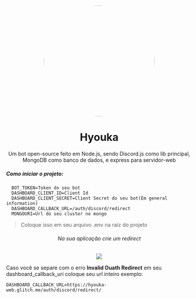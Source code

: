 <div align="center">
  <img src="https://cdn.glitch.com/3e9304e0-23b6-4d34-8ca4-92f7ba536183%2Fhyoukakk.jpg?v=1602441076647" width="300" style="border-radius: 50%;"">
</div>
<h1 align="center">Hyouka</h1>

<p align="center">
  Um bot open-source feito em Node.js, sendo Discord.js como lib principal, MongoDB como banco de dados, e express para servidor-web
</p>
<h5>Como iniciar o projeto:</h5>

```
  BOT_TOKEN=Token do seu bot
  DASHBOARD_CLIENT_ID=Client Id
  DASHBOARD_CLIENT_SECRET=Client Secret do seu bot(Em general information)
  DASHBOARD_CALLBACK_URL=/auth/discord/redirect
  MONGOURI=Url do seu cluster no mongo

```
>Coloque isso em seu arquivo .env na raiz do projeto

<div align="center">
  <h6>Na sua aplicação crie um redirect</h6>
  <img src="https://media.discordapp.net/attachments/754154558631968778/771538584528224286/unknown.png?width=905&height=533" ">
</div>

Caso você se separe com o erro **Invalid Ouath Redirect** em seu dashboard_callback_uri coloque seu url inteiro exemplo:
```
DASHBOARD_CALLBACK_URL=https://hyouka-web.glitch.me/auth/discord/redirect/
```
